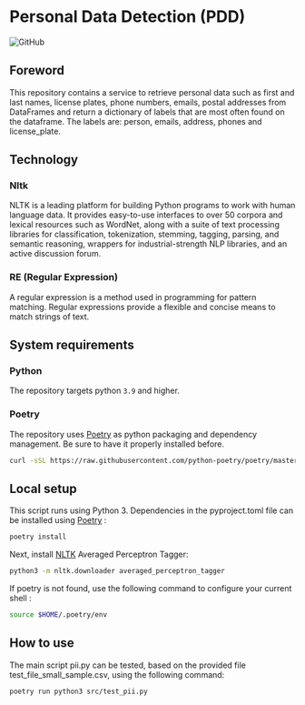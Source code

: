 # Personal Data Detection (PDD)

![GitHub](https://img.shields.io/badge/github-%23121011.svg?style=for-the-badge&logo=github&logoColor=white)


## Foreword
This repository contains a service to retrieve personal data such as first and last names, license plates, phone numbers, emails, postal addresses from DataFrames and return a dictionary of labels that are most often found on the dataframe. 
The labels are: person, emails, address, phones and license_plate.

## Technology

### Nltk
NLTK is a leading platform for building Python programs to work with human language data. It provides easy-to-use interfaces to over 50 corpora and lexical resources such as WordNet, along with a suite of text processing libraries for classification, tokenization, stemming, tagging, parsing, and semantic reasoning, wrappers for industrial-strength NLP libraries, and an active discussion forum.

### RE (Regular Expression)

A regular expression is a method used in programming for pattern matching. Regular expressions provide a flexible and concise means to match strings of text.

## System requirements
### Python

The repository targets python `3.9` and higher.


### Poetry

The repository uses [Poetry](https://python-poetry.org) as python packaging and dependency management. Be sure to have it properly installed before.

```sh
curl -sSL https://raw.githubusercontent.com/python-poetry/poetry/master/get-poetry.py | python -
```


## Local setup

This script runs using Python 3.  Dependencies in the pyproject.toml file can be installed using [Poetry](https://python-poetry.org) :

```sh
poetry install 
```

Next, install [NLTK](https://www.nltk.org/data.html#command-line-installation) Averaged Perceptron Tagger:

```sh
python3 -m nltk.downloader averaged_perceptron_tagger
```

If poetry is not found, use the following command to configure your current shell :

```sh
source $HOME/.poetry/env
```


## How to use

The main script pii.py can be tested, based on the provided file test_file_small_sample.csv, using the following command: 

```sh
poetry run python3 src/test_pii.py
```
